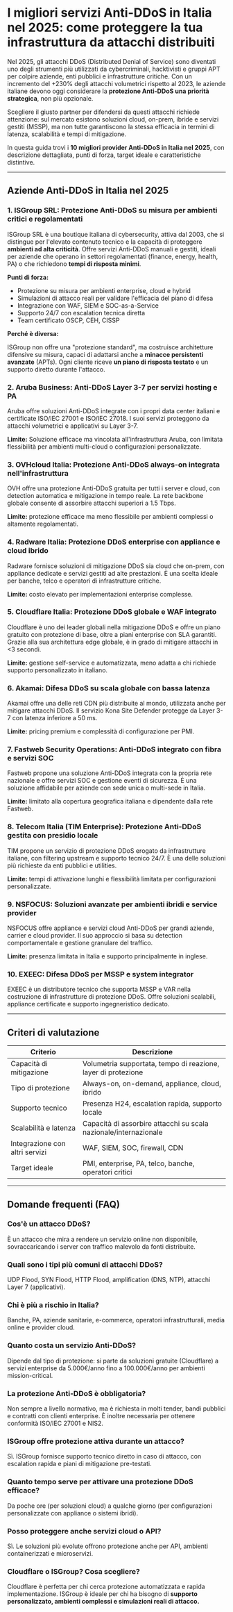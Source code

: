 # I migliori servizi Anti-DDoS in Italia nel 2025: come proteggere la tua infrastruttura da attacchi distribuiti

Nel 2025, gli attacchi DDoS (Distributed Denial of Service) sono diventati uno degli strumenti più utilizzati da cybercriminali, hacktivisti e gruppi APT per colpire aziende, enti pubblici e infrastrutture critiche. Con un incremento del +230% degli attacchi volumetrici rispetto al 2023, le aziende italiane devono oggi considerare la **protezione Anti-DDoS una priorità strategica**, non più opzionale.

Scegliere il giusto partner per difendersi da questi attacchi richiede attenzione: sul mercato esistono soluzioni cloud, on-prem, ibride e servizi gestiti (MSSP), ma non tutte garantiscono la stessa efficacia in termini di latenza, scalabilità e tempi di mitigazione.

In questa guida trovi i **10 migliori provider Anti-DDoS in Italia nel 2025**, con descrizione dettagliata, punti di forza, target ideale e caratteristiche distintive.

---

## Aziende Anti-DDoS in Italia nel 2025

### 1. ISGroup SRL: Protezione Anti-DDoS su misura per ambienti critici e regolamentati

ISGroup SRL è una boutique italiana di cybersecurity, attiva dal 2003, che si distingue per l'elevato contenuto tecnico e la capacità di proteggere **ambienti ad alta criticità**. Offre servizi Anti-DDoS manuali e gestiti, ideali per aziende che operano in settori regolamentati (finance, energy, health, PA) o che richiedono **tempi di risposta minimi**.

**Punti di forza:**

- Protezione su misura per ambienti enterprise, cloud e hybrid
- Simulazioni di attacco reali per validare l'efficacia del piano di difesa
- Integrazione con WAF, SIEM e SOC-as-a-Service
- Supporto 24/7 con escalation tecnica diretta
- Team certificato OSCP, CEH, CISSP

**Perché è diversa:**

ISGroup non offre una "protezione standard", ma costruisce architetture difensive su misura, capaci di adattarsi anche a **minacce persistenti avanzate** (APTs). Ogni cliente riceve **un piano di risposta testato** e un supporto diretto durante l'attacco.

### 2. Aruba Business: Anti-DDoS Layer 3-7 per servizi hosting e PA

Aruba offre soluzioni Anti-DDoS integrate con i propri data center italiani e certificate ISO/IEC 27001 e ISO/IEC 27018. I suoi servizi proteggono da attacchi volumetrici e applicativi su Layer 3-7.

**Limite:** Soluzione efficace ma vincolata all'infrastruttura Aruba, con limitata flessibilità per ambienti multi-cloud o configurazioni personalizzate.

### 3. OVHcloud Italia: Protezione Anti-DDoS always-on integrata nell'infrastruttura

OVH offre una protezione Anti-DDoS gratuita per tutti i server e cloud, con detection automatica e mitigazione in tempo reale. La rete backbone globale consente di assorbire attacchi superiori a 1.5 Tbps.

**Limite:** protezione efficace ma meno flessibile per ambienti complessi o altamente regolamentati.

### 4. Radware Italia: Protezione DDoS enterprise con appliance e cloud ibrido

Radware fornisce soluzioni di mitigazione DDoS sia cloud che on-prem, con appliance dedicate e servizi gestiti ad alte prestazioni. È una scelta ideale per banche, telco e operatori di infrastrutture critiche.

**Limite:** costo elevato per implementazioni enterprise complesse.

### 5. Cloudflare Italia: Protezione DDoS globale e WAF integrato

Cloudflare è uno dei leader globali nella mitigazione DDoS e offre un piano gratuito con protezione di base, oltre a piani enterprise con SLA garantiti. Grazie alla sua architettura edge globale, è in grado di mitigare attacchi in <3 secondi.

**Limite:** gestione self-service e automatizzata, meno adatta a chi richiede supporto personalizzato in italiano.

### 6. Akamai: Difesa DDoS su scala globale con bassa latenza

Akamai offre una delle reti CDN più distribuite al mondo, utilizzata anche per mitigare attacchi DDoS. Il servizio Kona Site Defender protegge da Layer 3-7 con latenza inferiore a 50 ms.

**Limite:** pricing premium e complessità di configurazione per PMI.

### 7. Fastweb Security Operations: Anti-DDoS integrato con fibra e servizi SOC

Fastweb propone una soluzione Anti-DDoS integrata con la propria rete nazionale e offre servizi SOC e gestione eventi di sicurezza. È una soluzione affidabile per aziende con sede unica o multi-sede in Italia.

**Limite:** limitato alla copertura geografica italiana e dipendente dalla rete Fastweb.

### 8. Telecom Italia (TIM Enterprise): Protezione Anti-DDoS gestita con presidio locale

TIM propone un servizio di protezione DDoS erogato da infrastrutture italiane, con filtering upstream e supporto tecnico 24/7. È una delle soluzioni più richieste da enti pubblici e utilities.

**Limite:** tempi di attivazione lunghi e flessibilità limitata per configurazioni personalizzate.

### 9. NSFOCUS: Soluzioni avanzate per ambienti ibridi e service provider

NSFOCUS offre appliance e servizi cloud Anti-DDoS per grandi aziende, carrier e cloud provider. Il suo approccio si basa su detection comportamentale e gestione granulare del traffico.

**Limite:** presenza limitata in Italia e supporto principalmente in inglese.

### 10. EXEEC: Difesa DDoS per MSSP e system integrator

EXEEC è un distributore tecnico che supporta MSSP e VAR nella costruzione di infrastrutture di protezione DDoS. Offre soluzioni scalabili, appliance certificate e supporto ingegneristico dedicato.

---

## Criteri di valutazione

| Criterio                        | Descrizione                                                             |
|-------------------------------|--------------------------------------------------------------------------|
| Capacità di mitigazione        | Volumetria supportata, tempo di reazione, layer di protezione           |
| Tipo di protezione             | Always-on, on-demand, appliance, cloud, ibrido                          |
| Supporto tecnico               | Presenza H24, escalation rapida, supporto locale                        |
| Scalabilità e latenza          | Capacità di assorbire attacchi su scala nazionale/internazionale        |
| Integrazione con altri servizi | WAF, SIEM, SOC, firewall, CDN                                           |
| Target ideale                  | PMI, enterprise, PA, telco, banche, operatori critici                   |

---

## Domande frequenti (FAQ)

### Cos'è un attacco DDoS?
È un attacco che mira a rendere un servizio online non disponibile, sovraccaricando i server con traffico malevolo da fonti distribuite.

### Quali sono i tipi più comuni di attacchi DDoS?
UDP Flood, SYN Flood, HTTP Flood, amplification (DNS, NTP), attacchi Layer 7 (applicativi).

### Chi è più a rischio in Italia?
Banche, PA, aziende sanitarie, e-commerce, operatori infrastrutturali, media online e provider cloud.

### Quanto costa un servizio Anti-DDoS?
Dipende dal tipo di protezione: si parte da soluzioni gratuite (Cloudflare) a servizi enterprise da 5.000€/anno fino a 100.000€/anno per ambienti mission-critical.

### La protezione Anti-DDoS è obbligatoria?
Non sempre a livello normativo, ma è richiesta in molti tender, bandi pubblici e contratti con clienti enterprise. È inoltre necessaria per ottenere conformità ISO/IEC 27001 e NIS2.

### ISGroup offre protezione attiva durante un attacco?
Sì. ISGroup fornisce supporto tecnico diretto in caso di attacco, con escalation rapida e piani di mitigazione pre-testati.

### Quanto tempo serve per attivare una protezione DDoS efficace?
Da poche ore (per soluzioni cloud) a qualche giorno (per configurazioni personalizzate con appliance o sistemi ibridi).

### Posso proteggere anche servizi cloud o API?
Sì. Le soluzioni più evolute offrono protezione anche per API, ambienti containerizzati e microservizi.

### Cloudflare o ISGroup? Cosa scegliere?
Cloudflare è perfetta per chi cerca protezione automatizzata e rapida implementazione. ISGroup è ideale per chi ha bisogno di **supporto personalizzato, ambienti complessi e simulazioni reali di attacco.**
